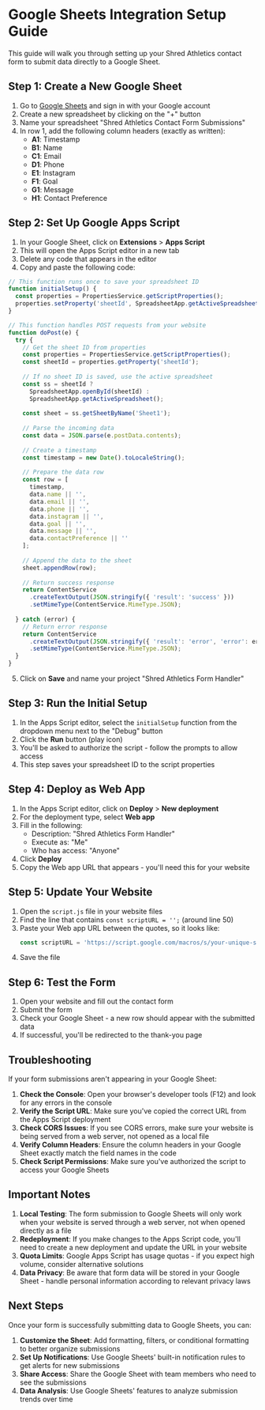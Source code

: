 # Google Sheets Integration Setup Guide

This guide will walk you through setting up your Shred Athletics contact form to submit data directly to a Google Sheet.

## Step 1: Create a New Google Sheet

1. Go to [Google Sheets](https://sheets.google.com) and sign in with your Google account
2. Create a new spreadsheet by clicking on the "+" button
3. Name your spreadsheet "Shred Athletics Contact Form Submissions"
4. In row 1, add the following column headers (exactly as written):
   - **A1**: Timestamp
   - **B1**: Name
   - **C1**: Email
   - **D1**: Phone
   - **E1**: Instagram
   - **F1**: Goal
   - **G1**: Message
   - **H1**: Contact Preference

## Step 2: Set Up Google Apps Script

1. In your Google Sheet, click on **Extensions** > **Apps Script**
2. This will open the Apps Script editor in a new tab
3. Delete any code that appears in the editor
4. Copy and paste the following code:

```javascript
// This function runs once to save your spreadsheet ID
function initialSetup() {
  const properties = PropertiesService.getScriptProperties();
  properties.setProperty('sheetId', SpreadsheetApp.getActiveSpreadsheet().getId());
}

// This function handles POST requests from your website
function doPost(e) {
  try {
    // Get the sheet ID from properties
    const properties = PropertiesService.getScriptProperties();
    const sheetId = properties.getProperty('sheetId');
    
    // If no sheet ID is saved, use the active spreadsheet
    const ss = sheetId ? 
      SpreadsheetApp.openById(sheetId) : 
      SpreadsheetApp.getActiveSpreadsheet();
    
    const sheet = ss.getSheetByName('Sheet1');
    
    // Parse the incoming data
    const data = JSON.parse(e.postData.contents);
    
    // Create a timestamp
    const timestamp = new Date().toLocaleString();
    
    // Prepare the data row
    const row = [
      timestamp,
      data.name || '',
      data.email || '',
      data.phone || '',
      data.instagram || '',
      data.goal || '',
      data.message || '',
      data.contactPreference || ''
    ];
    
    // Append the data to the sheet
    sheet.appendRow(row);
    
    // Return success response
    return ContentService
      .createTextOutput(JSON.stringify({ 'result': 'success' }))
      .setMimeType(ContentService.MimeType.JSON);
      
  } catch (error) {
    // Return error response
    return ContentService
      .createTextOutput(JSON.stringify({ 'result': 'error', 'error': error.toString() }))
      .setMimeType(ContentService.MimeType.JSON);
  }
}
```

5. Click on **Save** and name your project "Shred Athletics Form Handler"

## Step 3: Run the Initial Setup

1. In the Apps Script editor, select the `initialSetup` function from the dropdown menu next to the "Debug" button
2. Click the **Run** button (play icon)
3. You'll be asked to authorize the script - follow the prompts to allow access
4. This step saves your spreadsheet ID to the script properties

## Step 4: Deploy as Web App

1. In the Apps Script editor, click on **Deploy** > **New deployment**
2. For the deployment type, select **Web app**
3. Fill in the following:
   - Description: "Shred Athletics Form Handler"
   - Execute as: "Me"
   - Who has access: "Anyone"
4. Click **Deploy**
5. Copy the Web app URL that appears - you'll need this for your website

## Step 5: Update Your Website

1. Open the `script.js` file in your website files
2. Find the line that contains `const scriptURL = '';` (around line 50)
3. Paste your Web app URL between the quotes, so it looks like:
   ```javascript
   const scriptURL = 'https://script.google.com/macros/s/your-unique-script-id/exec';
   ```
4. Save the file

## Step 6: Test the Form

1. Open your website and fill out the contact form
2. Submit the form
3. Check your Google Sheet - a new row should appear with the submitted data
4. If successful, you'll be redirected to the thank-you page

## Troubleshooting

If your form submissions aren't appearing in your Google Sheet:

1. **Check the Console**: Open your browser's developer tools (F12) and look for any errors in the console
2. **Verify the Script URL**: Make sure you've copied the correct URL from the Apps Script deployment
3. **Check CORS Issues**: If you see CORS errors, make sure your website is being served from a web server, not opened as a local file
4. **Verify Column Headers**: Ensure the column headers in your Google Sheet exactly match the field names in the code
5. **Check Script Permissions**: Make sure you've authorized the script to access your Google Sheets

## Important Notes

1. **Local Testing**: The form submission to Google Sheets will only work when your website is served through a web server, not when opened directly as a file
2. **Redeployment**: If you make changes to the Apps Script code, you'll need to create a new deployment and update the URL in your website
3. **Quota Limits**: Google Apps Script has usage quotas - if you expect high volume, consider alternative solutions
4. **Data Privacy**: Be aware that form data will be stored in your Google Sheet - handle personal information according to relevant privacy laws

## Next Steps

Once your form is successfully submitting data to Google Sheets, you can:

1. **Customize the Sheet**: Add formatting, filters, or conditional formatting to better organize submissions
2. **Set Up Notifications**: Use Google Sheets' built-in notification rules to get alerts for new submissions
3. **Share Access**: Share the Google Sheet with team members who need to see the submissions
4. **Data Analysis**: Use Google Sheets' features to analyze submission trends over time
